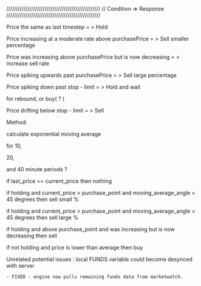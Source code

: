 /////////////////////////////////////////////////
// Condition         =>      Response       
/////////////////////////////////////////////////

Price the same as last timestep = > Hold

Price increasing at a moderate rate above purchasePrice = > Sell smaller percentage

Price was increasing above purchasePrice but is now decreasing = > increase sell rate

Price spiking upwards past purchasePrice = > Sell large percentage

Price spiking down past stop - limit = > Hold and wait

for rebound, or buy( ? )

Price drifting below stop - limit = > Sell



Method:



calculate exponential moving average

for 10,

20,

and 40 minute periods ?

if last_price == current_price then nothing

if holding and current_price > purchase_point and moving_average_angle < 45 degrees then sell small %

if holding and current_price > purchase_point and moving_average_angle > 45 degrees then sell large %

if holding and above purchase_point and was increasing but is now decreasing then sell

if not holding and price is lower than average then buy






Unrelated potential issues : local FUNDS variable could become desynced with server 

	- FIXED - engine now pulls remaining funds data from marketwatch.
	
